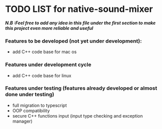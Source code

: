 # TODO LIST for native-sound-mixer

***N.B :Feel free to add any idea in this file under the first section to make this project even more reliable and useful***

### Features to be developed (not yet under development):
 - add C++ code base for mac os

### Features under development cycle
 - add C++ code base for linux

### Features under testing (features already developed or almost done under testing)
 - full migration to typescript
 - OOP compatibility
 - secure C++ functions input (input type checking and exception manager)
